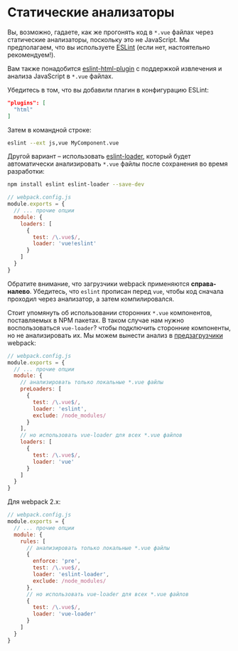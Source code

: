 # Статические анализаторы

Вы, возможно, гадаете, как же прогонять код в `*.vue` файлах через статические анализаторы, поскольку это не JavaScript. Мы предполагаем, что вы используете [ESLint](https://eslint.org/) (если нет, настоятельно рекомендуем!).

Вам также понадобится [eslint-html-plugin](https://github.com/BenoitZugmeyer/eslint-plugin-html) с поддержкой извлечения и анализа JavaScript в `*.vue` файлах.

Убедитесь в том, что вы добавили плагин в конфигурацию ESLint:

``` json
"plugins": [
  "html"
]
```

Затем в командной строке:

``` bash
eslint --ext js,vue MyComponent.vue
```

Другой вариант – использовать [eslint-loader](https://github.com/MoOx/eslint-loader), который будет автоматически анализировать `*.vue` файлы после сохранения во время разработки:

``` bash
npm install eslint eslint-loader --save-dev
```

``` js
// webpack.config.js
module.exports = {
  // ... прочие опции
  module: {
    loaders: [
      {
        test: /\.vue$/,
        loader: 'vue!eslint'
      }
    ]
  }
}
```

Обратите внимание, что загрузчики webpack применяются **справа-налево**. Убедитесь, что `eslint` прописан перед `vue`, чтобы код сначала проходил через анализатор, а затем компилировался.

Стоит упомянуть об использовании сторонних `*.vue` компонентов, поставляемых в NPM пакетах. В таком случае нам нужно воспользоваться `vue-loader`? чтобы подключить сторонние компоненты, но не анализировать их. Мы можем вынести анализ в [предзагрузчики](https://webpack.github.io/docs/loaders.html#loader-order) webpack:

``` js
// webpack.config.js
module.exports = {
  // ... прочие опции
  module: {
    // анализировать только локальные *.vue файлы
    preLoaders: [
      {
        test: /\.vue$/,
        loader: 'eslint',
        exclude: /node_modules/
      }
    ],
    // но использовать vue-loader для всех *.vue файлов
    loaders: [
      {
        test: /\.vue$/,
        loader: 'vue'
      }
    ]
  }
}
```

Для webpack 2.x:

``` js
// webpack.config.js
module.exports = {
  // ... прочие опции
  module: {
    rules: [
      // анализировать только локальные *.vue файлы
      {
        enforce: 'pre',
        test: /\.vue$/,
        loader: 'eslint-loader',
        exclude: /node_modules/
      },
      // но использовать vue-loader для всех *.vue файлов
      {
        test: /\.vue$/,
        loader: 'vue-loader'
      }
    ]
  }
}
```
